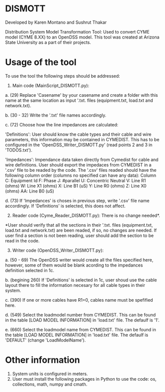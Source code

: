 # DISMOTT
Developed by Karen Montano and Sushrut Thakar

Distribution System Model Transformation Tool: Used to convert CYME model (CYME 8.XX) to an OpenDSS model. This tool was created at Arizona State University as a part of their projects.

# Usage of the tool
To use the tool the following steps should be addressed:

1. Main code (MainScript_DISMOTT.py):

a. (29) Replace 'Casename' by your casename and create a folder with this name at the same location as input '.txt. files (equipment.txt, load.txt and network.txt).

b. (30 - 32) Write the '.txt' file names accordingly.

c. (72) Choose how the line impedances are calculated: 

  'Definitions': User should know the cable types and their cable and wire parameters, this information may be contained in CYMEDIST. This has to be configured in the 'OpenDSS_Writer_DISMOTT.py' (read points 2 and 3 in 'TODOS.txt').
  
  'Impedances': Impendance data taken directly from Cymedist for cable and wire definitions. User should export the impedaces from CYMEDIST in a '.csv' file to be readed by the code. The '.csv' files readed should have the following column order (columns no specified can have any data):
  Column C: Equipment Id
  F: Phase
  J: #parallel
  U: Concentric Neutral
  V: Line R1 (ohms)
  W: Line X1 (ohms)
  X: Line B1 (uS)
  Y: Line R0 (ohms)
  Z: Line X0 (ohms)
  AA: Line B0 (uS)
  
 d. (73) If 'Impedances' is choses in previous step, write '.csv' file name accordingly. If 'Definitions' is selected, this does not affect.

2. Reader code (Cyme_Reader_DISMOTT.py): There is no change needed*. 

*User should verify that all the sections in their '.txt. files (equipment.txt, load.txt and network.txt) are been readed, if so, no changes are needed. If user find a section is not been reading, user should add the section to be read in the code.

3. Writer code (OpenDSS_Writer_DISMOTT.py):

a. (50 - 69) The OpenDSS writer would create all the files specified here, however, some of them would be blank acording to the impedances definition selected in 1c. 

b. (begining 260) If 'Definitions' is selected in 1c, user shoud use the cable layout there to fill the information necesary for all cable types in their system. 

c. (390) If one or more cables have R1=0, cables name must be spefified here.

d. (549) Select the loadmodel number from CYMEDIST. This can be found in the table [LOAD MODEL INFORMATION] in 'load.txt' file. The defaulf is '1'.  

e. (660) Select the loadmodel name from CYMEDIST. This can be found in the table [LOAD MODEL INFORMATION] in 'load.txt' file. The defaulf is 'DEFAULT' (change 'LoadModelName'). 

# Other information

1. System units is configured in meters.
2. User must install the following packages in Python to use the code: os, collections, math, numpy and cmath.

